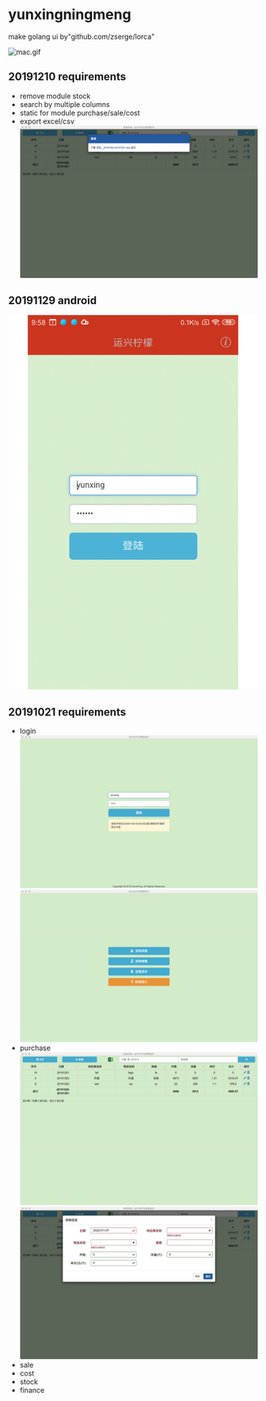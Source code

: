 # yunxingningmeng

make golang ui by"github.com/zserge/lorca"

![mac.gif](./docs/mac.gif)

## 20191210 requirements

- remove module stock
- search by multiple columns
- static for module purchase/sale/cost
- export excel/csv
![采购3.png](./docs/desktop/5.png)

## 20191129 android

![android.gif](./docs/android.gif)

## 20191021 requirements

- login
![登陆.png](./docs/desktop/1.png)![菜单.png](./docs/desktop/2.png)
- purchase
![采购1.png](./docs/desktop/3.png)![采购2.png](./docs/desktop/4.png)
- sale
- cost
- stock
- finance

